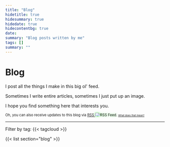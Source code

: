 ```yaml
---
title: "Blog"
hidetitle: true
hidesummary: true
hidedate: true
hidecontentbg: true
date: 
summary: "Blog posts written by me"
tags: []
summary: ""
---
```

<div class="contentbg float-in">

# Blog
I post all the things I make in this big ol' feed.

Sometimes I write entire articles, sometimes I just put up an image.

I hope you find something here that interests you.

<p style="font-size:0.8em">Oh, you can also receive updates to this blog via <a href="/index.xml">RSS <img class="inlineimage" src="/icons/rss-green.svg" style="max-height:1em; filter:drop-shadow(0px 0px 3px rgba(0, 255, 0, 0.5));" alt="RSS Feed" title="Subscribe via RSS for new blog posts!"></a>. <a style="font-size:0.7em;" href="https://www.autodidacts.io/what-is-rss/" target="_blank" rel="noopener noreferrer">What does that mean?</a></p>


---

<div class="tagcloud">Filter by tag: {{< tagcloud >}}</div>

</div>

<div class="contentmargin float-in">

{{< list section="blog" >}}

</div>